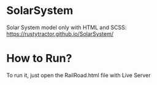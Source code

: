 # SolarSystem
Solar System model only with HTML and SCSS:  https://rustytractor.github.io/SolarSystem/
# How to Run?
To run it, just open the RailRoad.html file with Live Server
